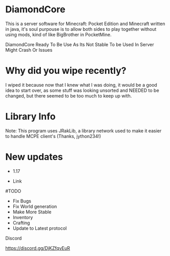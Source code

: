 # DiamondCore

This is a server software for Minecraft: Pocket Edition and Minecraft
written in java, it's soul purpouse is to allow both sides to play
together without using mods, kind of like BigBrother in PocketMine.

DiamondCore Ready To Be Use As Its Not Stable To be Used In Server Might Crash Or Issues

# Why did you wipe recently?

I wiped it because now that I knew what I was doing, it would be a
good idea to start over, as some stuff was looking unsorted and NEEDED
to be changed, but there seemed to be too much to keep up with.

# Library Info
Note: This program uses JRakLib, a library network used to make it easier
to handle MCPE client's (Thanks, jython234!)

# New updates
 - 1.17

 - Link

#TODO
 - Fix Bugs
 - Fix World generation
 - Make More Stable
 - Inventory
 - Crafting
 - Update to Latest protocol

Discord

https://discord.gg/DjKZfqvEuR
